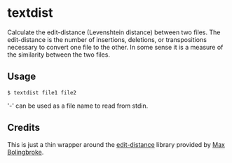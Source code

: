 textdist
========

Calculate the edit-distance (Levenshtein distance) between two
files. The edit-distance is the number of insertions, deletions, or
transpositions necessary to convert one file to the other. In some
sense it is a measure of the similarity between the two files.

Usage
-----

    $ textdist file1 file2

'-' can be used as a file name to read from stdin.

Credits
-------

This is just a thin wrapper around the
[edit-distance](http://github.com/batterseapower/edit-distance)
library provided by [Max Bolingbroke](http://github.com/batterseapower).
